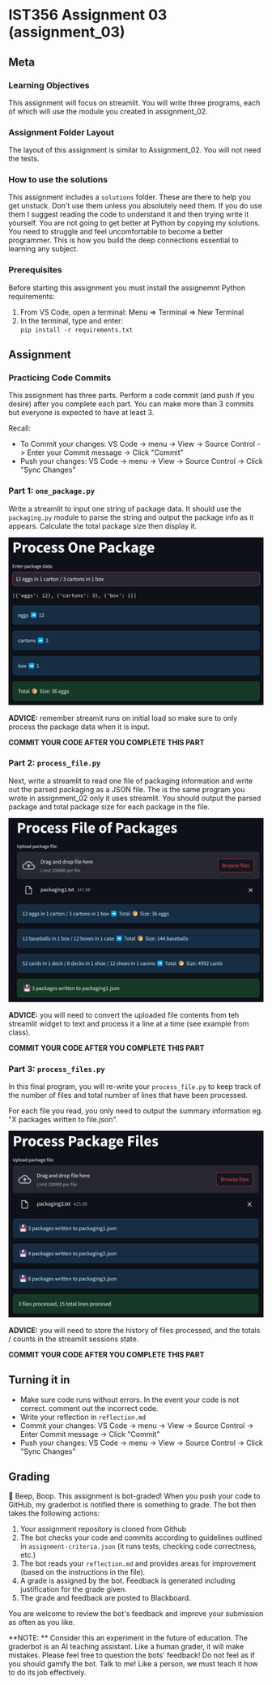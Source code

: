 # IST356 Assignment 03 (assignment_03)

## Meta

### Learning Objectives

This assignment will focus on streamlit. You will write three programs, each of which will use the module you created in assignment_02.

### Assignment Folder Layout

The layout of this assignment is similar to Assignment_02. You will not need the tests.

### How to use the solutions

This assignment includes a `solutions` folder. These are there to help you get unstuck. Don't use them unless you absolutely need them. If you do use them I suggest reading the code to understand it and then trying write it yourself. You are not going to get better at Python by copying my solutions. You need to struggle and feel uncomfortable to become a better programmer. This is how you build the deep connections essential to learning any subject.

### Prerequisites 

Before starting this assignment you must install the assignemnt Python requirements:

1. From VS Code, open a terminal: Menu => Terminal => New Terminal
2. In the terminal, type and enter:   
`pip install -r requirements.txt`

## Assignment

### Practicing Code Commits

This assignment has three parts. Perform a code commit (and push if you desire) after you complete each part. You can make more than 3 commits but everyone is expected to have at least 3.

Recall:

- To Commit your changes: VS Code -> menu -> View -> Source Control -> Enter your Commit message -> Click "Commit"
- Push your changes: VS Code -> menu -> View -> Source Control -> Click "Sync Changes"

### Part 1: `one_package.py`

Write a streamlit to input one string of package data. It should use the `packaging.py` module to parse the string and output the package info as it appears. Calculate the total package size then display it. 

![Screenshot of one_package.py exeuction](one_package.png)

**ADVICE:** remember streamit runs on initial load so make sure to only process the package data when it is input.

**COMMIT YOUR CODE AFTER YOU COMPLETE THIS PART**

### Part 2: `process_file.py`

Next, write a streamlit to read one file of packaging information and write out the parsed packaging as a JSON file. The is the same program you wrote in assignment_02 only it uses streamlit. You should output the parsed package and total package size for each package in the file.

![Screenshot of process_file.py exeuction](process_file.png)

**ADVICE:** you will need to convert the uploaded file contents from teh streamlit widget to text and process it a line at a time (see example from class).

**COMMIT YOUR CODE AFTER YOU COMPLETE THIS PART**

### Part 3: `process_files.py`

In this final program, you will re-write your `process_file.py` to keep track of the number of files and total number of lines that have been processed.

For each file you read, you only need to output the summary information eg. "X packages written to file.json".

![Screenshot of process_files.py exeuction](process_files.png)

**ADVICE:** you will need to store the history of files processed, and the totals / counts in the streamlit sessions state.

**COMMIT YOUR CODE AFTER YOU COMPLETE THIS PART**

## Turning it in

- Make sure code runs without errors. In the event your code is not correct. comment out the incorrect code.
- Write your reflection in `reflection.md`
- Commit your changes: VS Code -> menu -> View -> Source Control -> Enter Commit message -> Click "Commit"
- Push your changes: VS Code -> menu -> View -> Source Control -> Click "Sync Changes"

## Grading 

🤖 Beep, Boop. This assignment is bot-graded! When you push your code to GitHub, my graderbot is notified there is something to grade. The bot then takes the following actions:

1. Your assignment repository is cloned from Github
2. The bot checks your code and commits according to guidelines outlined in `assignment-criteria.json` (it runs tests, checking code correctness, etc.)
3. The bot reads your `reflection.md` and provides areas for improvement (based on the instructions in the file).
4. A grade is assigned by the bot. Feedback is generated including justification for the grade given.
5. The grade and feedback are posted to Blackboard.

You are welcome to review the bot's feedback and improve your submission as often as you like.

**NOTE: ** Consider this an experiment in the future of education. The graderbot is an AI teaching assistant. Like a human grader, it will make mistakes. Please feel free to question the bots' feedback! Do not feel as if you should gamify the bot. Talk to me! Like a person, we must teach it how to do its job effectively. 


